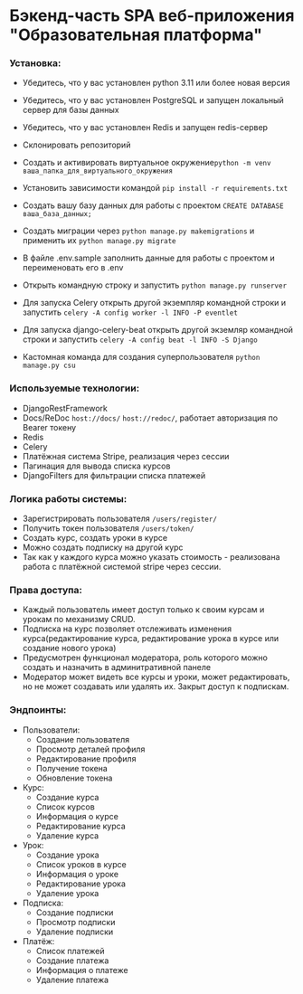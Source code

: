 # Бэкенд-часть SPA веб-приложения "Образовательная платформа"

### Установка:
- Убедитесь, что у вас установлен python 3.11 или более новая версия<br>
- Убедитесь, что у вас установлен PostgreSQL и запущен локальный сервер для базы данных<br>
- Убедитесь, что у вас установлен Redis и запущен redis-сервер<br>
- Склонировать репозиторий<br>
- Создать и активировать виртуальное окружение```python -m venv ваша_папка_для_виртуального_окружения```<br>
- Установить зависимости командой ```pip install -r requirements.txt```<br>
- Создать вашу базу данных для работы с проектом ```CREATE DATABASE ваша_база_данных;```<br>
- Создать миграции через ```python manage.py makemigrations``` и применить их ```python manage.py migrate```<br>
- В файле .env.sample заполнить данные для работы с проектом и переименовать его в .env<br>
- Открыть командную строку и запустить ```python manage.py runserver```<br>
- Для запуска Celery открыть другой экземпляр командной строки и запустить ```celery -A config worker -l INFO -P eventlet```<br>
- Для запуска django-celery-beat открыть другой экземляр командной строки и
  запустить ```celery -A config beat -l INFO -S Django```<br>

- Кастомная команда для создания суперпользователя ```python manage.py csu```<br>

### Используемые технологии:

- DjangoRestFramework<br>
- Docs/ReDoc ```host://docs/``` ```host://redoc/```, работает авторизация по Bearer токену<br>
- Redis<br>
- Celery<br>
- Платёжная система Stripe, реализация через сессии<br>
- Пагинация для вывода списка курсов
- DjangoFilters для фильтрации списка платежей

### Логика работы системы:

- Зарегистрировать пользователя ```/users/register/```<br>
- Получить токен пользователя ```/users/token/```<br>
- Создать курс, создать уроки в курсе
- Можно создать подписку на другой курс
- Так как у каждого курса можно указать стоимость - реализована работа с платёжной системой stripe через сессии.

### Права доступа:

- Каждый пользователь имеет доступ только к своим курсам и урокам по механизму CRUD.<br>
- Подписка на курс позволяет отслеживать изменения курса(редактирование курса, редактирование урока в курсе или создание
  нового урока)
- Предусмотрен функционал модератора, роль которого можно создать и назначить в админитративной панеле
- Модератор может видеть все курсы и уроки, может редактировать, но не может создавать или удалять их. Закрыт доступ к
  подпискам.

### Эндпоинты:

- Пользователи:
  - Создание пользователя
  - Просмотр деталей профиля
  - Редактирование профиля
  - Получение токена
  - Обновление токена
- Курс:
  - Создание курса
  - Список курсов
  - Информация о курсе
  - Редактирование курса
  - Удаление курса
- Урок:
  - Создание урока
  - Список уроков в курсе
  - Информация о уроке
  - Редактирование урока
  - Удаление урока
- Подписка:
  - Создание подписки
  - Просмотр подписки
  - Удаление подписки
- Платёж:
  - Список платежей
  - Создание платежа
  - Информация о платеже
  - Удаление платежа